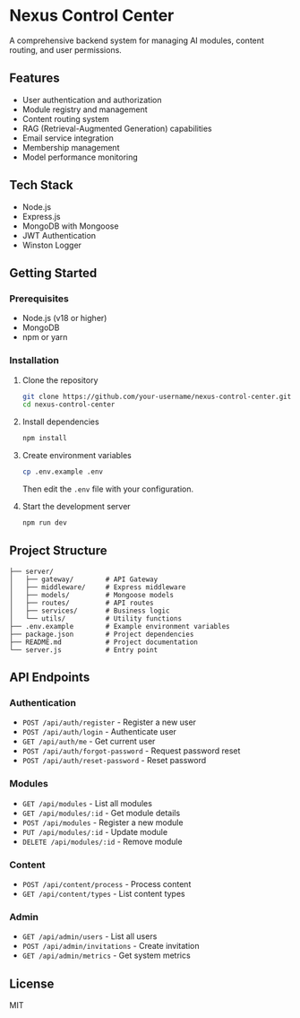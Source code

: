 # Nexus Control Center

A comprehensive backend system for managing AI modules, content routing, and user permissions.

## Features

- User authentication and authorization
- Module registry and management
- Content routing system
- RAG (Retrieval-Augmented Generation) capabilities
- Email service integration
- Membership management
- Model performance monitoring

## Tech Stack

- Node.js
- Express.js
- MongoDB with Mongoose
- JWT Authentication
- Winston Logger

## Getting Started

### Prerequisites

- Node.js (v18 or higher)
- MongoDB
- npm or yarn

### Installation

1. Clone the repository
   ```bash
   git clone https://github.com/your-username/nexus-control-center.git
   cd nexus-control-center
   ```

2. Install dependencies
   ```bash
   npm install
   ```

3. Create environment variables
   ```bash
   cp .env.example .env
   ```
   Then edit the `.env` file with your configuration.

4. Start the development server
   ```bash
   npm run dev
   ```

## Project Structure

```
├── server/
│   ├── gateway/        # API Gateway
│   ├── middleware/     # Express middleware
│   ├── models/         # Mongoose models
│   ├── routes/         # API routes
│   ├── services/       # Business logic
│   └── utils/          # Utility functions
├── .env.example        # Example environment variables
├── package.json        # Project dependencies
├── README.md           # Project documentation
└── server.js           # Entry point
```

## API Endpoints

### Authentication

- `POST /api/auth/register` - Register a new user
- `POST /api/auth/login` - Authenticate user
- `GET /api/auth/me` - Get current user
- `POST /api/auth/forgot-password` - Request password reset
- `POST /api/auth/reset-password` - Reset password

### Modules

- `GET /api/modules` - List all modules
- `GET /api/modules/:id` - Get module details
- `POST /api/modules` - Register a new module
- `PUT /api/modules/:id` - Update module
- `DELETE /api/modules/:id` - Remove module

### Content

- `POST /api/content/process` - Process content
- `GET /api/content/types` - List content types

### Admin

- `GET /api/admin/users` - List all users
- `POST /api/admin/invitations` - Create invitation
- `GET /api/admin/metrics` - Get system metrics

## License

MIT